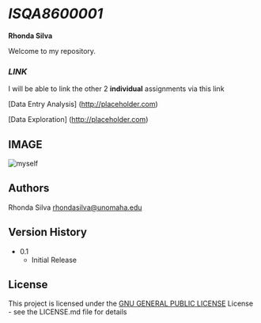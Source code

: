 # _ISQA8600001_

 **Rhonda Silva**
 
Welcome to my repository.

### _LINK_

I will be able to link the other 2 **individual** assignments via this link

[Data Entry Analysis] (http://placeholder.com)

 [Data Exploration] (http://placeholder.com)

## **IMAGE** 

![myself](https://scontent-ort2-1.xx.fbcdn.net/v/t1.18169-9/13346702_1287358184624963_2069032134499781918_n.jpg?_nc_cat=101&ccb=1-5&_nc_sid=8bfeb9&_nc_ohc=-qrT2KEzvckAX-kqkOB&tn=qD1w_04MrmqFzRY5&_nc_ht=scontent-ort2-1.xx&oh=5183a614b25dfd31cdfc85b79239e6f0&oe=61672D4C)
 


## Authors

Rhonda Silva rhondasilva@unomaha.edu


## Version History

* 0.1
    * Initial Release

## License

This project is licensed under the [GNU GENERAL PUBLIC LICENSE](https://creativecommons.org/licenses/by-nc/4.0/legalcode) License - see the LICENSE.md file for details
